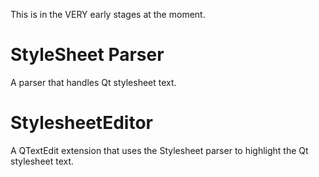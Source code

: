 This is in the VERY early stages at the moment.

StyleSheet Parser
===========
A parser that handles Qt stylesheet text.

StylesheetEditor
==========
A QTextEdit extension that uses the Stylesheet parser to highlight the Qt stylesheet text.